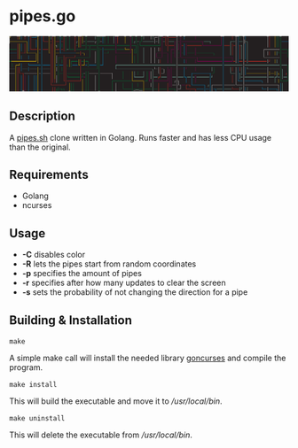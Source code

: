 # pipes.go

![Screenshot](doc/screen.png "Screenshot")

## Description
A [pipes.sh](https://github.com/pipeseroni/pipes.sh) clone written in Golang. Runs faster and has less CPU usage than the original.

## Requirements
* Golang
* ncurses

## Usage
* **-C** disables color
* **-R** lets the pipes start from random coordinates
* **-p** specifies the amount of pipes
* **-r** specifies after how many updates to clear the screen
* **-s** sets the probability of not changing the direction for a pipe

## Building & Installation
```
make
```
A simple make call will install the needed library [goncurses](https://github.com/rthornton128/goncurses) and compile the program.
```
make install
```
This will build the executable and move it to */usr/local/bin*.
```
make uninstall
```
This will delete the executable from */usr/local/bin*.
